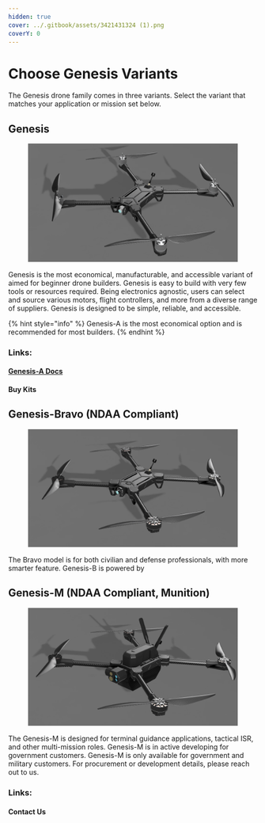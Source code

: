 ```yaml
---
hidden: true
cover: ../.gitbook/assets/3421431324 (1).png
coverY: 0
---
```


# Choose Genesis Variants

The Genesis drone family comes in three variants. Select the variant that matches your application or mission set below.

## Genesis

<figure><img src="../.gitbook/assets/3421431324.png" alt=""><figcaption></figcaption></figure>

Genesis is the most economical, manufacturable, and accessible variant of aimed for beginner drone builders. Genesis is easy to build with very few tools or resources required. Being electronics agnostic, users can select and source various motors, flight controllers, and more from a diverse range of suppliers. Genesis is designed to be simple, reliable, and accessible.

{% hint style="info" %}
Genesis-A is the most economical option and is recommended for most builders.
{% endhint %}

### Links:

#### [Genesis-A Docs](../genesis/part-chooser/)&#x20;

#### Buy Kits



## Genesis-Bravo (NDAA Compliant)

<figure><img src="../.gitbook/assets/GENESIS ARK (v2~recovered) (2).png" alt=""><figcaption></figcaption></figure>

The Bravo model is for both civilian and defense professionals, with more smarter feature. Genesis-B is powered by





## Genesis-M (NDAA Compliant, Munition)

<figure><img src="../.gitbook/assets/312412543321443.png" alt=""><figcaption></figcaption></figure>

The Genesis-M is designed for terminal guidance applications, tactical ISR, and other multi-mission roles. Genesis-M is in active developing for government customers. Genesis-M is only available for government and military customers. For procurement or development details, please reach out to us.&#x20;

### Links:

#### Contact Us
